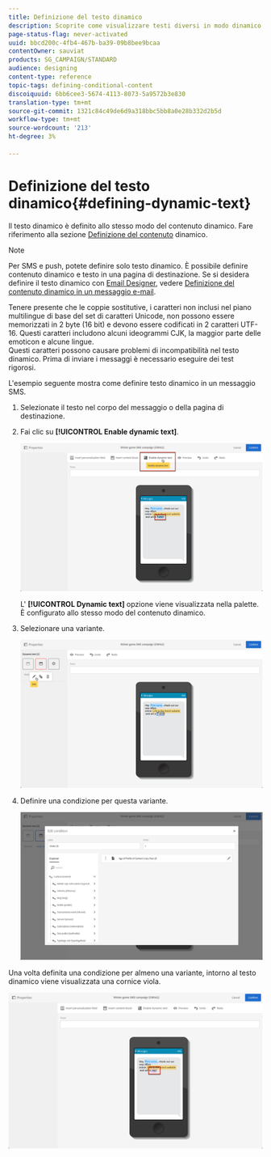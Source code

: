 ```yaml
---
title: Definizione del testo dinamico
description: Scoprite come visualizzare testi diversi in modo dinamico all'utente in base alle condizioni definite in  Adobe Campaign.
page-status-flag: never-activated
uuid: bbcd200c-4fb4-467b-ba39-09b8bee9bcaa
contentOwner: sauviat
products: SG_CAMPAIGN/STANDARD
audience: designing
content-type: reference
topic-tags: defining-conditional-content
discoiquuid: 6bb6cee3-5674-4113-8073-5a9572b3e830
translation-type: tm+mt
source-git-commit: 1321c84c49de6d9a318bbc5bb8a0e28b332d2b5d
workflow-type: tm+mt
source-wordcount: '213'
ht-degree: 3%

---
```



# Definizione del testo dinamico{#defining-dynamic-text}

Il testo dinamico è definito allo stesso modo del contenuto dinamico. Fare riferimento alla sezione [Definizione del contenuto](../../designing/using/personalization.md#defining-dynamic-content-in-an-email) dinamico.

>[!NOTE]
>
>Per SMS e push, potete definire solo testo dinamico. È possibile definire contenuto dinamico e testo in una pagina di destinazione. Se si desidera definire il testo dinamico con [Email Designer](../../designing/using/designing-content-in-adobe-campaign.md), vedere [Definizione del contenuto dinamico in un messaggio e-mail](../../designing/using/personalization.md#defining-dynamic-content-in-an-email).

Tenere presente che le coppie sostitutive, i caratteri non inclusi nel piano multilingue di base del set di caratteri Unicode, non possono essere memorizzati in 2 byte (16 bit) e devono essere codificati in 2 caratteri UTF-16. Questi caratteri includono alcuni ideogrammi CJK, la maggior parte delle emoticon e alcune lingue.
<br>Questi caratteri possono causare problemi di incompatibilità nel testo dinamico. Prima di inviare i messaggi è necessario eseguire dei test rigorosi.


L&#39;esempio seguente mostra come definire testo dinamico in un messaggio SMS.

1. Selezionate il testo nel corpo del messaggio o della pagina di destinazione.
1. Fai clic su **[!UICONTROL Enable dynamic text]**.

   ![](assets/dynamic_text_sms_1.png)

   L&#39; **[!UICONTROL Dynamic text]** opzione viene visualizzata nella palette. È configurato allo stesso modo del contenuto dinamico.

1. Selezionare una variante.

   ![](assets/dynamic_text_sms_2.png)

1. Definire una condizione per questa variante.

   ![](assets/dynamic_text_sms_4.png)

Una volta definita una condizione per almeno una variante, intorno al testo dinamico viene visualizzata una cornice viola.

![](assets/dynamic_text_sms_3.png)
